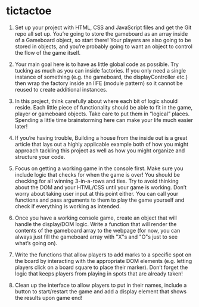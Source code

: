 # tictactoe

1. Set up your project with HTML, CSS and JavaScript files and get the Git repo
   all set up. You’re going to store the gameboard as an array inside of a
   Gameboard object, so start there! Your players are also going to be stored in
   objects, and you’re probably going to want an object to control the flow of
   the game itself.

2. Your main goal here is to have as little global code as possible. Try tucking
   as much as you can inside factories. If you only need a single instance of
   something (e.g. the gameboard, the displayController etc.) then wrap the
   factory inside an IIFE (module pattern) so it cannot be reused to create
   additional instances.

3. In this project, think carefully about where each bit of logic should reside.
   Each little piece of functionality should be able to fit in the game, player
   or gameboard objects. Take care to put them in “logical” places. Spending a
   little time brainstorming here can make your life much easier later!

4. If you’re having trouble, Building a house from the inside out is a great
   article that lays out a highly applicable example both of how you might
   approach tackling this project as well as how you might organize and
   structure your code.

5. Focus on getting a working game in the console first. Make sure you include
   logic that checks for when the game is over! You should be checking for all
   winning 3-in-a-rows and ties. Try to avoid thinking about the DOM and your
   HTML/CSS until your game is working. Don’t worry about taking user input at
   this point either. You can call your functions and pass arguments to them to
   play the game yourself and check if everything is working as intended.

6. Once you have a working console game, create an object that will handle the
   display/DOM logic. Write a function that will render the contents of the
   gameboard array to the webpage (for now, you can always just fill the
   gameboard array with "X"s and "O"s just to see what’s going on).

7. Write the functions that allow players to add marks to a specific spot on the
   board by interacting with the appropriate DOM elements (e.g. letting players
   click on a board square to place their marker). Don’t forget the logic that
   keeps players from playing in spots that are already taken!

8. Clean up the interface to allow players to put in their names, include a
   button to start/restart the game and add a display element that shows the
   results upon game end!
